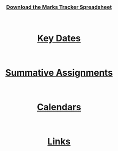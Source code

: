 <header style="text-align:center;">
<!---<h1><a href="https://student-gateway.bham.ac.uk/"><b>MARKS ARE OUT!</b></a></h1><br><br>--->
  <h3><a href="/resources/CS-Module-Marks-Tracker-blank.xlsx" download>Download the Marks Tracker Spreadsheet</a></h3><br>
  <h1><a href="KeyDates"><b>Key Dates</b></a></h1><br>
  <h1><a href="SummativeAssignments"><b>Summative Assignments</b></a></h1><br>
  <h1><a href="calendar"><b>Calendars</b></a></h1><br>
  <h1><a href="links"><b>Links</b></a></h1><br>
</header>
